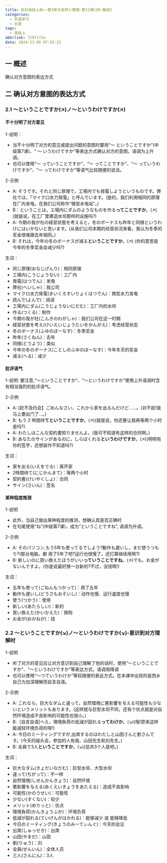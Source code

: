 ```yaml
---
title: 标日高级上册——第3单元自然と環境-第12课CSR-解说2
categories:
  - 外语学习
  - 日语
tags:
  - 高级上
abbrlink: 729f172a
date: 2024-11-05 07:55:22
---
```

## 一 概述

确认对方意图的表达方式

<!--more-->

## 二  确认对方意图的表达方式

### 2.1 ～ということですか(↗)ノ～というわけですか(↗)

#### 不十分明了对方意见

1-说明：

* 当不十分明了对方的意见或提出问题的意图时要用“～ ということですか”(中级第7课)、“ ～ いうわけですか”等表达方式确认对方的意图，语调为上升调。
* 也可以使用“～ っていうことですか”、“～ ってことですか”、“～ っていうわけですか”、“～ ってわけですか”等语气比较随便的说法。

2-示例

* A: そうです。それと同じ原理で，工場内でも発電しようというものです。弊社では，「マイク口水力発電」と呼んでいます。(是的。我们利用相同的原理在厂内发电。在我们公司称作“微型水电站”。)
* B：ということは，エ場内にダムのようなものを作る**ってことですか**。(↗) (就是说，在工厂里建造水坝那样的设施吗?)
* A: 今期の我が社の経営状態を考えると，冬のボーナスも昨年と同様というわけにはいかないと思います。(从我们公司本期的经营状况来看，我认为冬季的奖金很难跟去年相同。)
* B: それは，今年の冬のボーナスが減る**ということですか**。(↗) (你的意思是今年的冬季奖金会减少吗?)

生词：

* 同じ原理(おなじげんり)：相同原理
* 工場内(こうじょうない)：工厂内
* 発電(はつでん)：发电
* 弊社(へいしゃ)：我公司
* マイクロ水力発電(まいくろすいりょくはつでん)：微型水力发电
* 読んで(よんで)：阅读
* 工場内にダム(こうじょうないにだむ)：工厂内的水坝
* 作る(つくる)：制作
* 今期の我が社(こんきのわがしゃ)：我们公司在这一时期
* 経営状態を考え(けいえいじょうたいをかんがえ)：考虑经营状态
* 冬のボーナス(ふゆのぼーなす)：冬季奖金
* 昨年(さくねん)：去年
* 同様(どうよう)：类似
* 今年の冬のボーナス(ことしのふゆのぼーなす)：今年冬天的奖金
* 減る(へる)：减少

#### 批评语气

1-说明: 要注意,“～ということですか”、“～というわけですか”使用上升语调时含有相当强烈的批评语气。

2-示例

* A: [赶不及约会】ごめんなさい，これから家を出るんだけど……。(对不起!我马上要出门了…。)
* B: もう 2 時間待**てということですか**。(↗)(就是说，你还要让我再等两个小时是吗?)
* A: わたしはこんな契約書知りませんよ。(我可不知道有这样的合同啊。)
* B: あなたのサインがあるのに，しらばくれる**というわけですか**。(↗)(明明有你的签字，还想装作不知道吗?)

生词：

* 家を出る(いえをでる)：离开家
* 2時間待て(にじかんまて)：等两个小时
* 契約書(けいやくしょ)：合同
* サイン(さいん)：签名

#### 某种程度推测

1-说明

* 此外，当自己做出某种程度的推测，想确认其是否正确时
* 在句尾使用“ね”(中级第7课)，成为“ということですね”, 语调为升调。

2-示例

* A: そのパソコン,もう5年も使ってるでしよう?動作も遲いし，まだ使うつもり?(那台电脑，都
  用了5年了吧?运行也很慢了，还打算继续用啊?)
* B: 新しいのに買い換えたほうがいい**っていうことですね**。(↗)でも，お金がないんですよ。(你是说最好换一台新的?不过，没钱啊!)

生词：

* 五年も使って(ごねんもつかって)：用了五年
* 動作も遅いし(どうさもおそいし)：动作也慢、运行速度也慢
* 使う(つかう)：使用
* 新しい(あたらしい)：新的
* 買い換えた(かいかえた)：换购
* お金が(おかねが)：钱

### 2.2 ～ということですか(↘)ノ～というわけですか(↘)-意识到对方理解时

1-说明

* 听了对方的意见后让对方意识到自己理解了他的话时，使用“～ということですか”、“～というわけですか”等表达方式，语调用降调
* 也可以使用“～つていうわけか”等较随便的表达方式。在本课中出现的是西乡自己为加深理解而自言自语。

2-示例

* A: これなら，巨大なダムと違って，自然環境に悪影響を与える可能性も少ないというメリットもあります。(这样就与巨型水坝不同，还有个优点就是对自然环境造成不良影响的可能性也很小。)
* B:〔自言自语]へえ，環境負荷の低減が図れる**ってわけか**。(↘)(哦!原来这样能减轻环境负荷的呀!)
* A: 今日のミーティングですが,出席するのはわたしと山田さんと劉さんです。(今天的碰头会，参加的人有我、山田先生和刘先生。)
* B: 全員で3人**ということですか**。(↘)(总共3个人是吧。)

生词：

* 巨大なダム(きょだいなだむ)：巨型水坝、大型水坝
* 違って(ちがって)：不一样
* 自然環境(しぜんかんきょう)：自然环境
* 悪影響を与える(あくえいきょうをあたえる)：造成不良影响
* 可能性(かのうせい)：可能性
* 少ない(すくない)：较少
* メリット(めりっと)：优点
* 環境負荷(かんきょうふか)：环境负荷
* 低減が図れる(ていげんがはかれる)：能够减少 或 能够降低
* 今日のミーティング(きょうのみーてぃんぐ)：今天的会议
* 出席(しゅっせき)：出席
* 山田(やまだ)：山田
* 劉(りゅう)：刘
* 全員(ぜんいん)：全体人员
* 三人(さんにん)：3人
